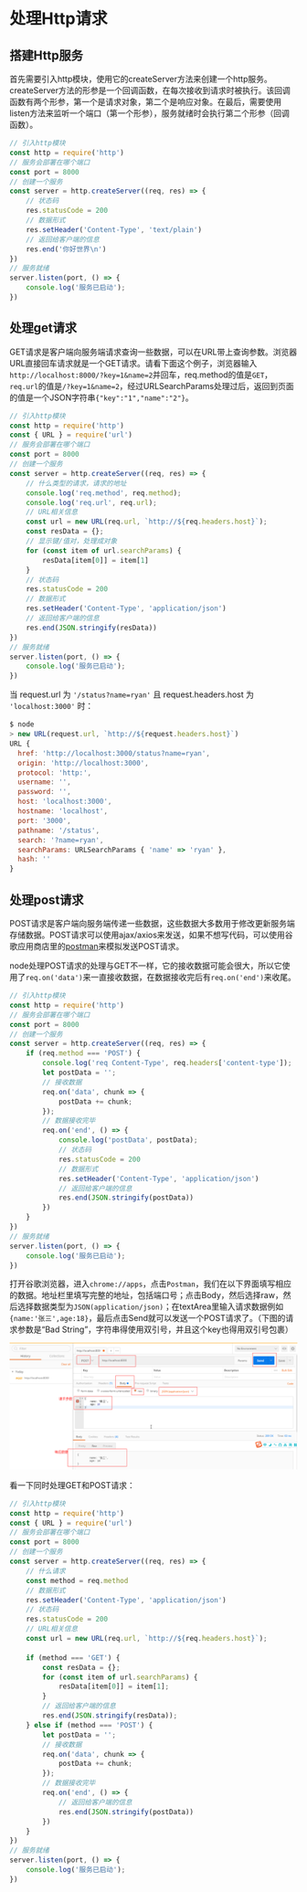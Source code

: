 # 处理Http请求

## 搭建Http服务

首先需要引入http模块，使用它的createServer方法来创建一个http服务。createServer方法的形参是一个回调函数，在每次接收到请求时被执行。该回调函数有两个形参，第一个是请求对象，第二个是响应对象。在最后，需要使用listen方法来监听一个端口（第一个形参），服务就绪时会执行第二个形参（回调函数）。

```js
// 引入http模块
const http = require('http')
// 服务会部署在哪个端口
const port = 8000
// 创建一个服务
const server = http.createServer((req, res) => {
    // 状态码
    res.statusCode = 200
    // 数据形式
    res.setHeader('Content-Type', 'text/plain')
    // 返回给客户端的信息
    res.end('你好世界\n')
})
// 服务就绪
server.listen(port, () => {
    console.log('服务已启动');
})
```

## 处理get请求

GET请求是客户端向服务端请求查询一些数据，可以在URL带上查询参数。浏览器URL直接回车请求就是一个GET请求。请看下面这个例子，浏览器输入`http://localhost:8000/?key=1&name=2`并回车，req.method的值是`GET`，`req.url`的值是`/?key=1&name=2`，经过URLSearchParams处理过后，返回到页面的值是一个JSON字符串`{"key":"1","name":"2"}`。

```js
// 引入http模块
const http = require('http')
const { URL } = require('url')
// 服务会部署在哪个端口
const port = 8000
// 创建一个服务
const server = http.createServer((req, res) => {
    // 什么类型的请求，请求的地址
    console.log('req.method', req.method);
    console.log('req.url', req.url);
    // URL相关信息
    const url = new URL(req.url, `http://${req.headers.host}`);
    const resData = {};
    // 显示键/值对，处理成对象
    for (const item of url.searchParams) {
        resData[item[0]] = item[1]
    }
    // 状态码
    res.statusCode = 200
    // 数据形式
    res.setHeader('Content-Type', 'application/json')
    // 返回给客户端的信息
    res.end(JSON.stringify(resData))
})
// 服务就绪
server.listen(port, () => {
    console.log('服务已启动');
})
```

当 request.url 为 `'/status?name=ryan'` 且 request.headers.host 为 `'localhost:3000'` 时：

```js
$ node
> new URL(request.url, `http://${request.headers.host}`)
URL {
  href: 'http://localhost:3000/status?name=ryan',
  origin: 'http://localhost:3000',
  protocol: 'http:',
  username: '',
  password: '',
  host: 'localhost:3000',
  hostname: 'localhost',
  port: '3000',
  pathname: '/status',
  search: '?name=ryan',
  searchParams: URLSearchParams { 'name' => 'ryan' },
  hash: ''
}
```

## 处理post请求

POST请求是客户端向服务端传递一些数据，这些数据大多数用于修改更新服务端存储数据。POST请求可以使用ajax/axios来发送，如果不想写代码，可以使用谷歌应用商店里的[postman](https://chrome.google.com/webstore/detail/postman-interceptor/aicmkgpgakddgnaphhhpliifpcfhicfo/related?hl=zh)来模拟发送POST请求。

node处理POST请求的处理与GET不一样，它的接收数据可能会很大，所以它使用了`req.on('data')`来一直接收数据，在数据接收完后有`req.on('end')`来收尾。

```js
// 引入http模块
const http = require('http')
// 服务会部署在哪个端口
const port = 8000
// 创建一个服务
const server = http.createServer((req, res) => {
    if (req.method === 'POST') {
        console.log('req Content-Type', req.headers['content-type']);
        let postData = '';
        // 接收数据
        req.on('data', chunk => {
            postData += chunk;
        });
        // 数据接收完毕
        req.on('end', () => {
            console.log('postData', postData);
            // 状态码
            res.statusCode = 200
            // 数据形式
            res.setHeader('Content-Type', 'application/json')
            // 返回给客户端的信息
            res.end(JSON.stringify(postData))
        })
    }
})
// 服务就绪
server.listen(port, () => {
    console.log('服务已启动');
})
```

打开谷歌浏览器，进入`chrome://apps`，点击`Postman`，我们在以下界面填写相应的数据。地址栏里填写完整的地址，包括端口号；点击Body，然后选择raw，然后选择数据类型为`JSON(application/json)`；在textArea里输入请求数据例如`{name:'张三',age:18}`，最后点击Send就可以发送一个POST请求了。（下图的请求参数是“Bad String”，字符串得使用双引号，并且这个key也得用双引号包裹）

![postman](./img/1.处理Http请求/postman.png)

看一下同时处理GET和POST请求：

```js
// 引入http模块
const http = require('http')
const { URL } = require('url')
// 服务会部署在哪个端口
const port = 8000
// 创建一个服务
const server = http.createServer((req, res) => {
    // 什么请求
    const method = req.method
    // 数据形式
    res.setHeader('Content-Type', 'application/json')
    // 状态码
    res.statusCode = 200
    // URL相关信息
    const url = new URL(req.url, `http://${req.headers.host}`);

    if (method === 'GET') {
        const resData = {};
        for (const item of url.searchParams) {
            resData[item[0]] = item[1];
        }
        // 返回给客户端的信息
        res.end(JSON.stringify(resData));
    } else if (method === 'POST') {
        let postData = '';
        // 接收数据
        req.on('data', chunk => {
            postData += chunk;
        });
        // 数据接收完毕
        req.on('end', () => {
            // 返回给客户端的信息
            res.end(JSON.stringify(postData))
        })
    }
})
// 服务就绪
server.listen(port, () => {
    console.log('服务已启动');
})
```
